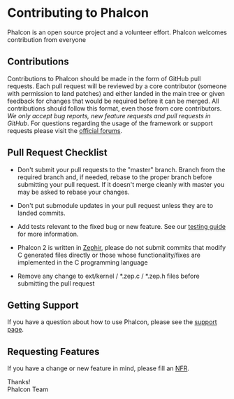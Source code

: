 # Contributing to Phalcon

Phalcon is an open source project and a volunteer effort. Phalcon welcomes contribution from everyone

## Contributions

Contributions to Phalcon should be made in the form of GitHub pull requests. Each pull request will be reviewed by a core contributor (someone with permission to land patches) and either landed in the main tree or given feedback for changes that would be required before it can be merged. All contributions should follow this format, even those from core contributors.
*We only accept bug reports, new feature requests and pull requests in GitHub*. For questions regarding the usage of the framework or support requests please visit the [official forums](http://forum.phalconphp.com/).

## Pull Request Checklist

- Don't submit your pull requests to the "master" branch. Branch from the required branch and,
  if needed, rebase to the proper branch before submitting your pull request.
  If it doesn't merge cleanly with master you may be asked to rebase your changes.

- Don't put submodule updates in your pull request unless they are to landed
  commits.

- Add tests relevant to the fixed bug or new feature. See our [testing
  guide](https://github.com/phalcon/cphalcon/blob/master/unit-tests/README.md) for more information.

- Phalcon 2 is written in [Zephir](http://zephir-lang.com/), please do not submit
  commits that modify C generated files directly or those whose functionality/fixes
  are implemented in the C programming language

- Remove any change to ext/kernel / *.zep.c / *.zep.h files before submitting the pull request

## Getting Support

If you have a question about how to use Phalcon, please see the [support page](http://phalconphp.com/support).

## Requesting Features

If you have a change or new feature in mind, please fill an [NFR](https://github.com/phalcon/cphalcon/wiki/New-Feature-Request---NFR).

Thanks! <br />
Phalcon Team
